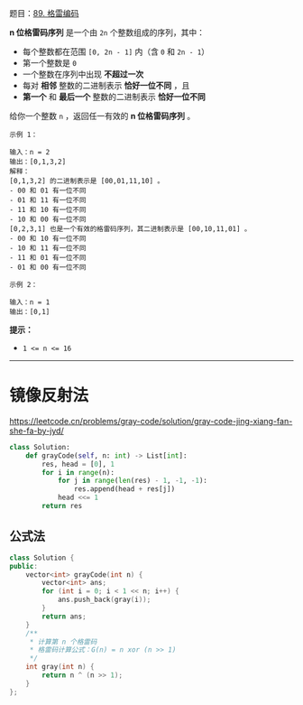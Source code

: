 题目：[89. 格雷编码](https://leetcode.cn/problems/gray-code/)

**n 位格雷码序列** 是一个由 `2n` 个整数组成的序列，其中：

- 每个整数都在范围 `[0, 2n - 1]` 内（含 `0` 和 `2n - 1`）
- 第一个整数是 `0`
- 一个整数在序列中出现 **不超过一次**
- 每对 **相邻** 整数的二进制表示 **恰好一位不同** ，且
- **第一个** 和 **最后一个** 整数的二进制表示 **恰好一位不同**

给你一个整数 `n` ，返回任一有效的 **n 位格雷码序列** 。

```
示例 1：

输入：n = 2
输出：[0,1,3,2]
解释：
[0,1,3,2] 的二进制表示是 [00,01,11,10] 。
- 00 和 01 有一位不同
- 01 和 11 有一位不同
- 11 和 10 有一位不同
- 10 和 00 有一位不同
[0,2,3,1] 也是一个有效的格雷码序列，其二进制表示是 [00,10,11,01] 。
- 00 和 10 有一位不同
- 10 和 11 有一位不同
- 11 和 01 有一位不同
- 01 和 00 有一位不同

示例 2：

输入：n = 1
输出：[0,1]
```

**提示：**

- `1 <= n <= 16`

---

# 镜像反射法

https://leetcode.cn/problems/gray-code/solution/gray-code-jing-xiang-fan-she-fa-by-jyd/

```python
class Solution:
    def grayCode(self, n: int) -> List[int]:
        res, head = [0], 1
        for i in range(n):
            for j in range(len(res) - 1, -1, -1):
                res.append(head + res[j])
            head <<= 1
        return res
```

## 公式法

```c++
class Solution {
public:
    vector<int> grayCode(int n) {
        vector<int> ans;
        for (int i = 0; i < 1 << n; i++) {
            ans.push_back(gray(i));
        }
        return ans;
    }
    /**
     * 计算第 n 个格雷码
     * 格雷码计算公式：G(n) = n xor (n >> 1)
     */
    int gray(int n) {
        return n ^ (n >> 1);
    }
};
```

